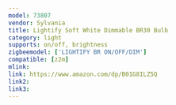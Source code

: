 ```yaml
---
model: 73807
vendor: Sylvania
title: Lightify Soft White Dimmable BR30 Bulb
category: light
supports: on/off, brightness
zigbeemodel: ['LIGHTIFY BR ON/OFF/DIM']
compatible: [z2m]
mlink: 
link: https://www.amazon.com/dp/B01G8ILZ5Q
link2: 
link3: 
---
```

